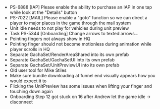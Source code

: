 - PS-6888 [IAP] Please enable the ability to purchase an IAP in one tap while look at the "Details" button
- PS-7022 [MAIL] Please enable a "goto" function so we can direct a player to major places in the game through the mail system
- Unit idle needs to not play for vehicles during unit preview
- Task   PS-5344 [Onboarding] Change arrows to texted arrows...
- Pointing fingers not always show in HQ
- Pointing finger should not become motionless during animation while player scrolls in HQ
- Separate GachaSet/RenderAreaShared into its own prefab
- Separate GachaSet/GachaSetUI into its own prefab
- Separate GachaSet/UnitPreviewUI into its own prefab
- Old user tool for Mike Stiles
- Make sure bundle downloading at funnel end visually appears how you would expect it to
- Flicking the UnitPreview has some issues when lifting your finger and touching down again
- Onboarding Step 12 got stuck on 16 after Andrew let the game idle -> disconnect